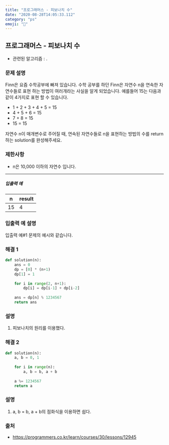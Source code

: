 ```yaml
---
title: "프로그래머스 - 피보나치 수"
date: "2020-08-28T14:05:33.112"
category: "ps"
emoji: "📶"
---
```


## 프로그래머스 - 피보나치 수

- 관련된 알고리즘 : .

### 문제 설명

Finn은 요즘 수학공부에 빠져 있습니다. 수학 공부를 하던 Finn은 자연수 n을 연속한 자연수들로 표현 하는 방법이 여러개라는 사실을 알게 되었습니다. 예를들어 15는 다음과 같이 4가지로 표현 할 수 있습니다.

- 1 + 2 + 3 + 4 + 5 = 15
- 4 + 5 + 6 = 15
- 7 + 8 = 15
- 15 = 15

자연수 n이 매개변수로 주어질 때, 연속된 자연수들로 n을 표현하는 방법의 수를 return하는 solution를 완성해주세요.

### 제한사항

- n은 10,000 이하의 자연수 입니다.

------

##### 입출력 예

| n    | result |
| ---- | ------ |
| 15   | 4      |

### 입출력 예 설명

입출력 예#1
문제의 예시와 같습니다.

### 해결 1

```python
def solution(n):
    ans = 0
    dp = [0] * (n+1)
    dp[1] = 1
    
    for i in range(2, n+1):
        dp[i] = dp[i-1] + dp[i-2]
    
    ans = dp[n] % 1234567
    return ans
```

### 설명 

1. 피보나치의 원리를 이용했다.

### 해결 2

```python
def solution(n):
    a, b = 0, 1
    
    for i in range(n):
        a, b = b, a + b
    
    a %= 1234567
    return a
```

### 설명

1. a, b = b,  a + b의 점화식을 이용하면 쉽다.

### 출처

- https://programmers.co.kr/learn/courses/30/lessons/12945